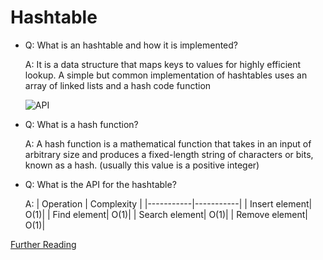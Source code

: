# Hashtable  
 
* Q: What is an hashtable and how it is implemented?

   A: It is a data structure that maps keys to values for highly efficient lookup. A simple but common implementation of hashtables uses an array of linked lists and a hash code function

   <img src=https://upload.wikimedia.org/wikipedia/commons/thumb/7/7d/Hash_table_3_1_1_0_1_0_0_SP.svg/2560px-Hash_table_3_1_1_0_1_0_0_SP.svg.png
     alt="API"
     style="float: center; margin-right: 10px; " />

* Q: What is a hash function?

   A: A hash function is a mathematical function that takes in an input of arbitrary size and  produces a fixed-length string of characters or bits, known as a hash. (usually this value is a positive integer)

* Q: What is the API for the hashtable?

   A:
   | Operation | Complexity | 
   |-----------|-----------|
   | Insert element| O(1)|
   | Find element| O(1)| 
   | Search element| O(1)| 
   | Remove element| O(1)| 

[Further Reading](https://stackoverflow.com/questions/4664521/understanding-hash-tables)